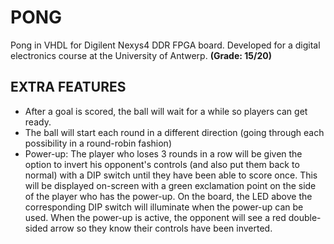 # PONG
Pong in VHDL for Digilent Nexys4 DDR FPGA board. Developed for a digital electronics course at the University of Antwerp. **(Grade: 15/20)**

## EXTRA FEATURES   
- After a goal is scored, the ball will wait for a while so players can get ready.    
- The ball will start each round in a different direction (going through each possibility in a round-robin fashion) 
- Power-up: The player who loses 3 rounds in a row will be given the option to invert his opponent's controls (and also put them back to normal) with a DIP switch until they have been able to score once. This will be displayed on-screen with a green exclamation point on the side of the player who has the power-up. On the board, the LED above the corresponding DIP switch will illuminate when the power-up can be used. When the power-up is active, the opponent will see a red double-sided arrow so they know their controls have been inverted.
